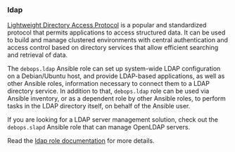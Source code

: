 ### ldap

[Lightweight Directory Access
Protocol](https://en.wikipedia.org/wiki/Lightweight_Directory_Access_Protocol)
is a popular and standardized protocol that permits applications to
access structured data. It can be used to build and manage clustered
environments with central authentication and access control based on
directory services that allow efficient searching and retrieval of data.

The `debops.ldap` Ansible role can set up system-wide LDAP configuration
on a Debian/Ubuntu host, and provide LDAP-based applications, as well as
other Ansible roles, information necessary to connect them to a LDAP
directory service. In addition to that, `debops.ldap` role can be used
via Ansible inventory, or as a dependent role by other Ansible roles, to
perform tasks in the LDAP directory itself, on behalf of the Ansible
user.

If you are looking for a LDAP server management solution, check out the
`debops.slapd` Ansible role that can manage OpenLDAP servers.

Read the [ldap role documentation](https://docs.debops.org/en/HEAD/ansible/roles/ldap/) for more details.
